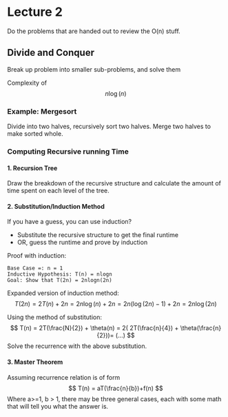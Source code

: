 



# Lecture 2

Do the problems that are handed out to review the O(n) stuff.

## Divide and Conquer

Break up problem into smaller sub-problems, and solve them

Complexity of 
$$
n\log(n)
$$

### Example: Mergesort

Divide into two halves, recursively sort two halves. Merge two halves to make sorted whole.

### Computing Recursive running Time

#### 1. Recursion Tree

Draw the breakdown of the recursive structure and calculate the amount of time spent on each level of the tree.

#### 2. Substitution/Induction Method

If you have a guess, you can use induction?

- Substitute the recursive structure to get the final runtime
- OR, guess the runtime and prove by induction

Proof with induction:

```
Base Case =: n = 1
Inductive Hypothesis: T(n) = nlogn
Goal: Show that T(2n) = 2nlogn(2n)
```

Expanded version of induction method: 
$$
T(2n) = 2T(n) + 2n = 2n \log(n) + 2n = 2n(\log(2n)-1)+2n=2n\log(2n)
$$


Using the method of substitution:
$$
T(n) = 2T(\frac{N}{2}) + \theta(n) = 2( 2T(\frac{n}{4}) + \theta(\frac{n}{2}))= (...)
$$
Solve the recurrence with the above substitution.

#### 3. Master Theorem

Assuming recurrence relation is of form
$$
T(n) = aT(\frac{n}{b})+f(n)
$$
Where a>=1, b > 1, there may be three general cases, each with some math that will tell you what the answer is.